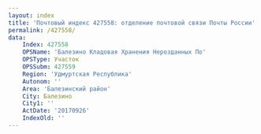 ```yaml
---
layout: index
title: 'Почтовый индекс 427558: отделение почтовой связи Почты России'
permalink: /427558/
data:
    Index: 427558
    OPSName: 'Балезино Кладовая Хранения Нерозданных По'
    OPSType: Участок
    OPSSubm: 427559
    Region: 'Удмуртская Республика'
    Autonom: ''
    Area: 'Балезинский район'
    City: Балезино
    City1: ''
    ActDate: '20170926'
    IndexOld: ''
---
```

